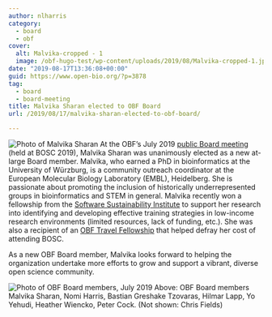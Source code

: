 ```yaml
---
author: nlharris
category:
  - board
  - obf
cover:
  alt: Malvika-cropped - 1
  image: /obf-hugo-test/wp-content/uploads/2019/08/Malvika-cropped-1.jpg
date: "2019-08-17T13:36:08+00:00"
guid: https://www.open-bio.org/?p=3878
tag:
  - board
  - board-meeting
title: Malvika Sharan elected to OBF Board
url: /2019/08/17/malvika-sharan-elected-to-obf-board/

---
```

![Photo of Malvika Sharan](/obf-hugo-test/wp/wp-content/uploads/2019/08/Malvika-cropped-1.jpg)
At the OBF’s July 2019 [public Board meeting](/obf-hugo-test/2019/08/16/obf-public-board-meeting-july-2019/) (held at BOSC 2019), Malvika Sharan was unanimously elected as a new at-large Board member. Malvika, who earned a PhD in bioinformatics at the University of Würzburg, is a community outreach coordinator at the European Molecular Biology Laboratory (EMBL), Heidelberg. She is passionate about promoting the inclusion of historically underrepresented groups in bioinformatics and STEM in general. Malvika recently won a fellowship from the [Software Sustainability Institute](https://software.ac.uk/programmes-and-events/fellowship-programme) to support her research into identifying and developing effective training strategies in low-income research environments (limited resources, lack of funding, etc.). She was also a recipient of an [OBF Travel Fellowship](/obf-hugo-test/travel-awards/) that helped defray her cost of attending BOSC.

As a new OBF Board member, Malvika looks forward to helping the organization undertake more efforts to grow and support a vibrant, diverse open science community.

![Photo of OBF Board members, July 2019](/obf-hugo-test/wp/wp-content/uploads/2019/08/OBF-Board-July-2019-1.jpg)
Above: OBF Board members Malvika Sharan, Nomi Harris, Bastian Greshake Tzovaras, Hilmar Lapp, Yo Yehudi, Heather Wiencko, Peter Cock. (Not shown: Chris Fields)

